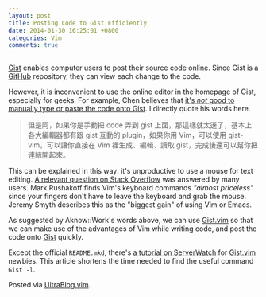 ```yaml
---
layout: post
title: Posting Code to Gist Efficiently
date: 2014-01-30 16:25:01 +0800
categories: Vim
comments: true
---
```


[Gist] enables computer users to post their source code online. Since
Gist is a [GitHub] repository, they can view each change to the code.

However, it is inconvenient to use the online editor in the homepage
of Gist, especially for geeks. For example, Chen believes that
[it's *not* good to manually type or paste the code onto Gist][src]. I
directly quote his words here.

> 但是阿，如果你是手動把 code 弄到 gist 上面，那這樣就太遜了，基本上各大編輯器都有跟 gist 互動的 plugin，如果你用 Vim，可以使用 gist-vim，可以讓你直接在 Vim 裡生成、編輯、讀取 gist，完成後還可以幫你把連結開起來。

<!-- more -->

This can be explained in this way: it's unproductive to use a mouse
for text editing. [A relevant question on Stack Overflow][so1088387]
was answered by many users. Mark Rushakoff finds Vim's keyboard
commands *"almost priceless"* since your fingers don't have to leave
the keyboard and grab the mouse. Jeremy Smyth describes this as the
"biggest gain" of using Vim or Emacs.

As suggested by Aknow::Work's words above, we can use [Gist.vim] so
that we can make use of the advantages of Vim while writing code, and
post the code onto [Gist] quickly.

Except the official `README.mkd`, there's
[a tutorial on ServerWatch][tut] for [Gist.vim] newbies. This article
shortens the time needed to find the useful command `Gist -l`.

Posted via [UltraBlog.vim][end].

[Gist]: https://gist.github.com
[GitHub]: https://github.com
[src]: http://aknow-work.blogspot.hk/2013/04/programmer-code-gist-vim.html
[so1088387]: http://stackoverflow.com/q/1088387 "Vim vs Mouse"
[Gist.vim]: https://github.com/mattn/gist-vim
[tut]: http://www.serverwatch.com/tutorials/article.php/3931076/Get-More-Out-of-Git-Use-Gist-With-Vim.htm "Gist Tutorial"
[end]: http://0x3f.org/blog/ultrablog-as-an-ultimate-vim-blogging-plugin/
